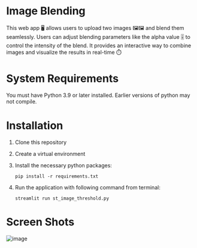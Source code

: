 # Image Blending
This web app 🖥️ allows users to upload two images 🖼️🖼️ and blend them seamlessly. Users can adjust blending parameters like the alpha value 🎚️ to control the intensity of the blend. It provides an interactive way to combine images and visualize the results in real-time ⏱️

# System Requirements
You must have Python 3.9 or later installed. Earlier versions of python may not compile.

# Installation
1.  Clone this repository
2. Create a virtual environment
3. Install the necessary python packages:

   `pip install -r requirements.txt`
5. Run the application with following command from terminal:

   `streamlit run st_image_threshold.py`

# Screen Shots
![image](https://github.com/user-attachments/assets/a2ecd443-d361-4124-b2b8-400218baa981)

